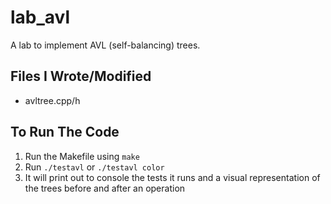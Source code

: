 # lab_avl
A lab to implement AVL (self-balancing) trees.

## Files I Wrote/Modified
- avltree.cpp/h

## To Run The Code
1. Run the Makefile using ```make```
2. Run ```./testavl``` or ```./testavl color```
3. It will print out to console the tests it runs and a visual representation of the trees before and after an operation
